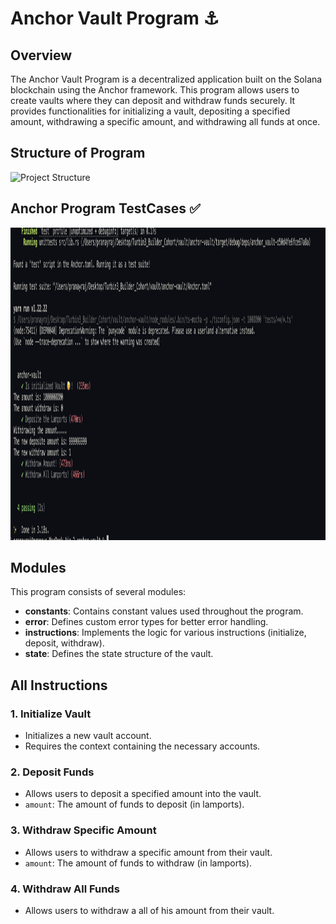 # Anchor Vault Program ⚓️

## Overview

The Anchor Vault Program is a decentralized application built on the Solana blockchain using the Anchor framework. This program allows users to create vaults where they can deposit and withdraw funds securely. It provides functionalities for initializing a vault, depositing a specified amount, withdrawing a specific amount, and withdrawing all funds at once.

## Structure of Program

<img src="images/project_structure.png" alt="Project Structure" width="900" height="500"/>
<br/>

## Anchor Program TestCases ✅

<img src="https://github.com/baindlapranayraj/AnchorVault/blob/main/test-cases.png" alt="Project Structure" width="900" height="500"/>
<br/>

## Modules

This program consists of several modules:

- **constants**: Contains constant values used throughout the program.
- **error**: Defines custom error types for better error handling.
- **instructions**: Implements the logic for various instructions (initialize, deposit, withdraw).
- **state**: Defines the state structure of the vault.

## All Instructions 

### 1. Initialize Vault

- Initializes a new vault account.
- Requires the context containing the necessary accounts.

### 2. Deposit Funds

- Allows users to deposit a specified amount into the vault.
- `amount`: The amount of funds to deposit (in lamports).

### 3. Withdraw Specific Amount

- Allows users to withdraw a specific amount from their vault.
- `amount`: The amount of funds to withdraw (in lamports).

### 4. Withdraw All Funds

- Allows users to withdraw a all of his amount from their vault.


